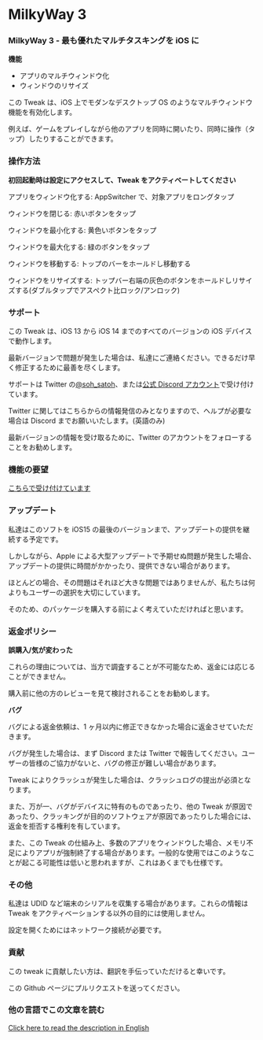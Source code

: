 # MilkyWay 3

### MilkyWay 3 - 最も優れたマルチタスキングを iOS に

**機能**

- アプリのマルチウィンドウ化
- ウィンドウのリサイズ

この Tweak は、iOS 上でモダンなデスクトップ OS のようなマルチウィンドウ機能を有効化します。

例えば、ゲームをプレイしながら他のアプリを同時に開いたり、同時に操作（タップ）したりすることができます。

### 操作方法

**初回起動時は設定にアクセスして、Tweak をアクティベートしてください**

アプリをウィンドウ化する: AppSwitcher で、対象アプリをロングタップ

ウィンドウを閉じる: 赤いボタンをタップ

ウィンドウを最小化する: 黄色いボタンをタップ

ウィンドウを最大化する: 緑のボタンをタップ

ウィンドウを移動する: トップのバーをホールドし移動する

ウィンドウをリサイズする: トップバー右端の灰色のボタンをホールドしリサイズする(ダブルタップでアスペクト比ロック/アンロック)

### サポート

この Tweak は、iOS 13 から iOS 14 までのすべてのバージョンの iOS デバイスで動作します。

最新バージョンで問題が発生した場合は、私達にご連絡ください。できるだけ早く修正するために最善を尽くします。

サポートは Twitter の[@soh_satoh](https://twitter.com/soh_satoh)、または[公式 Discord アカウント](https://discord.com/invite/Ab2ZF9m)で受け付けています。

Twitter に関してはこちらからの情報発信のみとなりますので、ヘルプが必要な場合は Discord までお願いいたします。(英語のみ)

最新バージョンの情報を受け取るために、Twitter のアカウントをフォローすることをお勧めします。

### 機能の要望

[こちらで受け付けています](https://mw3.hearken.io/)

### アップデート

私達はこのソフトを iOS15 の最後のバージョンまで、アップデートの提供を継続する予定です。

しかしながら、Apple による大型アップデートで予期せぬ問題が発生した場合、アップデートの提供に時間がかかったり、提供できない場合があります。

ほとんどの場合、その問題はそれほど大きな問題ではありませんが、私たちは何よりもユーザーの選択を大切にしています。

そのため、のパッケージを購入する前によく考えていただければと思います。

### 返金ポリシー

**誤購入/気が変わった**

これらの理由については、当方で調査することが不可能なため、返金には応じることができません。

購入前に他の方のレビューを見て検討されることをお勧めします。

**バグ**

バグによる返金依頼は、1 ヶ月以内に修正できなかった場合に返金させていただきます。

バグが発生した場合は、まず Discord または Twitter で報告してください。ユーザーの皆様のご協力がないと、バグの修正が難しい場合があります。

Tweak によりクラッシュが発生した場合は、クラッシュログの提出が必須となります。

また、万が一、バグがデバイスに特有のものであったり、他の Tweak が原因であったり、クラッキングが目的のソフトウェアが原因であったりした場合には、返金を拒否する権利を有しています。

また、この Tweak の仕組み上、多数のアプリをウィンドウした場合、メモリ不足によりアプリが強制終了する場合があります。一般的な使用ではこのようなことが起こる可能性は低いと思われますが、これはあくまでも仕様です。

### その他

私達は UDID など端末のシリアルを収集する場合があります。これらの情報は Tweak をアクティベーションする以外の目的には使用しません。

設定を開くためにはネットワーク接続が必要です。

### 貢献

この tweak に貢献したい方は、翻訳を手伝っていただけると幸いです。

この Github ページにプルリクエストを送ってください。

### 他の言語でこの文章を読む

[Click here to read the description in English](https://github.com/YuriDevTeam/MilkyWay3-Public/blob/main/README.md)
